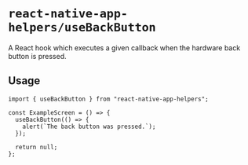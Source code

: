 # `react-native-app-helpers/useBackButton`

A React hook which executes a given callback when the hardware back button is
pressed.

## Usage

```tsx
import { useBackButton } from "react-native-app-helpers";

const ExampleScreen = () => {
  useBackButton(() => {
    alert(`The back button was pressed.`);
  });

  return null;
};
```
